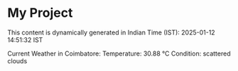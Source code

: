 # My Project

This content is dynamically generated in Indian Time (IST): 2025-01-12 14:51:32 IST


Current Weather in Coimbatore:
Temperature: 30.88 °C
Condition: scattered clouds
